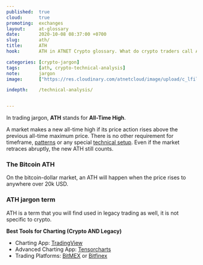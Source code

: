 ```yaml
---
published:  true
cloud:      true
promoting:  exchanges
layout:     at-glossary
date:       2020-10-08 08:37:00 +0700
slug:       ath/
title:      ATH
hook:       ATH in ATNET Crypto glossary. What do crypto traders call ATH?

categories: [crypto-jargon]
tags:       [ath, crypto-technical-analysis]
note:       jargon
image:      ["https://res.cloudinary.com/atnetcloud/image/upload/c_lfill,h_360,w_700/v1602210203/atnet/_glossary/matheus-bandoch-mkdI8JN6sDU-unsplash_ms7lup.jpg"]

indepth:    /technical-analysis/


---
```


In trading jargon, **ATH** stands for **All-Time High**.

A market makes a new all-time high if its price action rises above the previous all-time maximum price. There is no other requirement for timeframe, [patterns](/glossary/pattern-trading/) or any special [technical setup](/technical-analysis/). Even if the market retraces abruptly, the new ATH still counts.

### The Bitcoin ATH

On the bitcoin-dollar market, an ATH will happen when the price rises to anywhere over 20k USD.

### ATH jargon term

ATH is a term that you will find used in legacy trading as well, it is not specific to crypto.  

**Best Tools for Charting (Crypto AND Legacy)**

* Charting App: [TradingView](http://bit.ly/at-tvd-eth)
* Advanced Charting App: [Tensorcharts](http://bit.ly/at-tc-2020)
* Trading Platforms: [BitMEX](http://bit.ly/2Muo11z) or [Bitfinex](http://bit.ly/at-bfx-banner2020)
